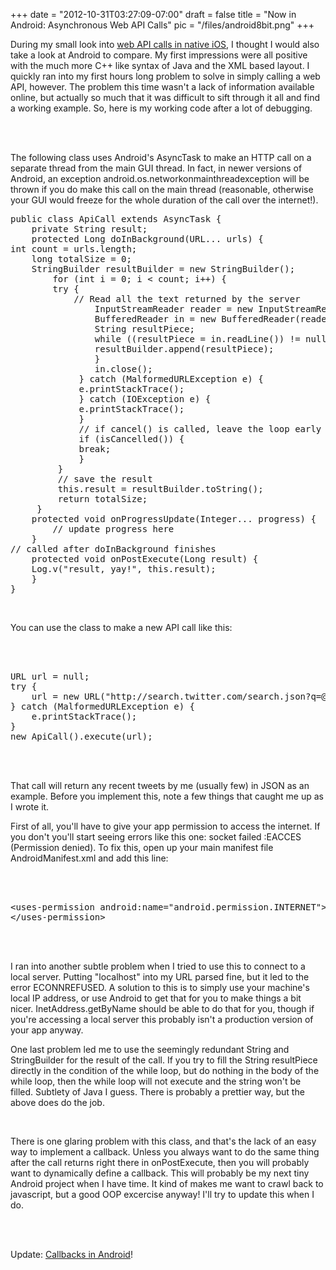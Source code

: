 
+++
date = "2012-10-31T03:27:09-07:00"
draft = false
title = "Now in Android: Asynchronous Web API Calls"
pic = "/files/android8bit.png"
+++

<p>
During my small look into <a href="http://justinmccandless.com/blog/Making+API+Calls+in+iOS">web API calls in native iOS</a>, I thought I would also take a look at Android to compare.  My first impressions were all positive with the much more C++ like syntax of Java and the XML based layout.  I quickly ran into my first hours long problem to solve in simply calling a web API, however.  The problem this time wasn't a lack of information available online, but actually so much that it was difficult to sift through it all and find a working example.  So, here is my working code after a lot of debugging.
</p>

<p><br>
<br></p>

<p>
The following class uses Android's AsyncTask to make an HTTP call on a separate thread from the main GUI thread.  In fact, in newer versions of Android, an exception <span class="code">android.os.networkonmainthreadexception</span> will be thrown if you do make this call on the main thread (reasonable, otherwise your GUI would freeze for the whole duration of the call over the internet!).
</p>

<pre class="code">public class ApiCall extends AsyncTask<url, integer,="" long=""> {
    private String result;
    protected Long doInBackground(URL... urls) {
int count = urls.length;
    long totalSize = 0;
    StringBuilder resultBuilder = new StringBuilder();
        for (int i = 0; i < count; i++) {
        try {
            // Read all the text returned by the server
                InputStreamReader reader = new InputStreamReader(urls[i].openStream());
                BufferedReader in = new BufferedReader(reader);
                String resultPiece;
                while ((resultPiece = in.readLine()) != null) {
                resultBuilder.append(resultPiece);
                }
                in.close();
             } catch (MalformedURLException e) {
             e.printStackTrace();
             } catch (IOException e) {
             e.printStackTrace();
             }
             // if cancel() is called, leave the loop early
             if (isCancelled()) {
             break;
             }
         }
         // save the result
         this.result = resultBuilder.toString();
         return totalSize;
     }
    protected void onProgressUpdate(Integer... progress) {
        // update progress here
    }
// called after doInBackground finishes
    protected void onPostExecute(Long result) { 
    Log.v("result, yay!", this.result);
    }
}
</url,></pre>

<br>

<p>
You can use the class to make a new API call like this:
</p>

<br>
<br>


<pre class="code">URL url = null;
try {
    url = new URL("http://search.twitter.com/search.json?q=@justinjmcc");
} catch (MalformedURLException e) {
    e.printStackTrace();
}
new ApiCall().execute(url);
</pre>

<p><br>
<br></p>

<p>
That call will return any recent tweets by me (usually few) in JSON as an example.  Before you implement this, note a few things that caught me up as I wrote it.
</p>

<p>
First of all, you'll have to give your app permission to access the internet.  If you don't you'll start seeing errors like this one: <span class="code">socket failed :EACCES (Permission denied)</span>.  To fix this, open up your main manifest file AndroidManifest.xml and add this line:
</p>

<p><br>
<br></p>

<pre class="code">&lt;uses-permission android:name="android.permission.INTERNET"&gt;
&lt;/uses-permission&gt;</pre>

<p><br>
<br></p>

<p>
I ran into another subtle problem when I tried to use this to connect to a local server.  Putting "localhost" into my URL parsed fine, but it led to the error <span class="code">ECONNREFUSED</span>.  A solution to this is to simply use your machine's local IP address, or use Android to get that for you to make things a bit nicer.  <span class="code">InetAddress.getByName</span> should be able to do that for you, though if you're accessing a local server this probably isn't a production version of your app anyway.
</p>

<p>
One last problem led me to use the seemingly redundant String and StringBuilder for the result of the call.  If you try to fill the String resultPiece directly in the condition of the while loop, but do nothing in the body of the while loop, then the while loop will not execute and the string won't be filled.  Subtlety of Java I guess.  There is probably a prettier way, but the above does do the job.
</p>

<p><br></p>

<p>
There is one glaring problem with this class, and that's the lack of an easy way to implement a callback.  Unless you always want to do the same thing after the call returns right there in <span class="code">onPostExecute</span>, then you will probably want to dynamically define a callback.  This will probably be my next tiny Android project when I have time.  It kind of makes me want to crawl back to javascript, but a good OOP excercise anyway!  I'll try to update this when I do.
</p>

<p><br /><br /></p>

<p>
Update: <a href="http://justinmccandless.com/blog/Setting+Up+a+Callback+Function+in+Android ">Callbacks in Android</a>!
</p>
